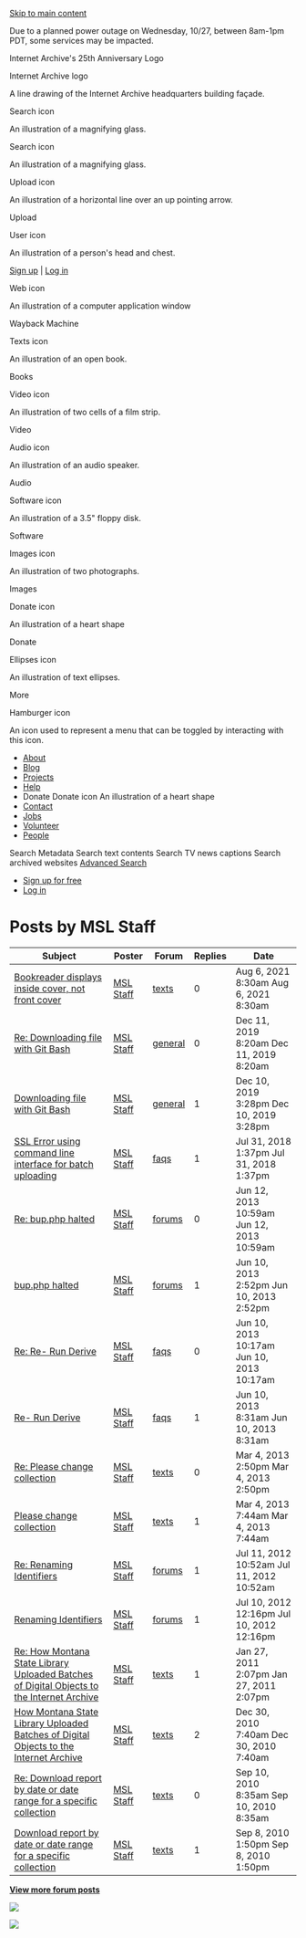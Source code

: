 <a href="#maincontent" class="hidden-for-screen-readers">Skip to main content</a>

Due to a planned power outage on Wednesday, 10/27, between 8am-1pm PDT, some services may be impacted.

Internet Archive's 25th Anniversary Logo

Internet Archive logo

A line drawing of the Internet Archive headquarters building façade.

Search icon

An illustration of a magnifying glass.

Search icon

An illustration of a magnifying glass.

Upload icon

An illustration of a horizontal line over an up pointing arrow.

<span class="style-scope primary-nav">Upload</span>

User icon

An illustration of a person's head and chest.

<span class="style-scope login-button"> <a href="https://archive.org/account/signup" class="style-scope login-button">Sign up</a> | <a href="https://archive.org/account/login" class="style-scope login-button">Log in</a> </span>

Web icon

An illustration of a computer application window

<span class="label style-scope media-button">Wayback Machine</span>

Texts icon

An illustration of an open book.

<span class="label style-scope media-button">Books</span>

Video icon

An illustration of two cells of a film strip.

<span class="label style-scope media-button">Video</span>

Audio icon

An illustration of an audio speaker.

<span class="label style-scope media-button">Audio</span>

Software icon

An illustration of a 3.5" floppy disk.

<span class="label style-scope media-button">Software</span>

Images icon

An illustration of two photographs.

<span class="label style-scope media-button">Images</span>

Donate icon

An illustration of a heart shape

<span class="label style-scope media-button">Donate</span>

Ellipses icon

An illustration of text ellipses.

<span class="label style-scope media-button">More</span>

Hamburger icon

An icon used to represent a menu that can be toggled by interacting with this icon.

-   <a href="https://archive.org/about/" class="about style-scope desktop-subnav">About</a>
-   <a href="https://blog.archive.org/" class="blog style-scope desktop-subnav">Blog</a>
-   <a href="https://archive.org/projects/" class="projects style-scope desktop-subnav">Projects</a>
-   <a href="https://archive.org/about/faqs.php" class="help style-scope desktop-subnav">Help</a>
-   Donate
    Donate icon
    An illustration of a heart shape
-   <a href="https://archive.org/about/contact.php" class="contact style-scope desktop-subnav">Contact</a>
-   <a href="https://archive.org/about/jobs.php" class="jobs style-scope desktop-subnav">Jobs</a>
-   <a href="https://archive.org/about/volunteerpositions.php" class="volunteer style-scope desktop-subnav">Volunteer</a>
-   <a href="https://archive.org/about/bios.php" class="people style-scope desktop-subnav">People</a>

Search Metadata Search text contents Search TV news captions Search archived websites <a href="https://archive.org/advancedsearch.php" class="advanced-search style-scope search-menu">Advanced Search</a>

-   <a href="https://archive.org/account/signup" class="style-scope signed-out-dropdown">Sign up for free</a>
-   <a href="https://archive.org/account/login" class="style-scope signed-out-dropdown">Log in</a>

Posts by MSL Staff
==================

<table><thead><tr class="header"><th>Subject</th><th>Poster</th><th>Forum</th><th>Replies</th><th>Date</th></tr></thead><tbody><tr class="odd"><td><a href="/post/1116679">Bookreader displays inside cover, not front cover</a></td><td><a href="/iathreads/forum-display.php?poster=MSL%20Staff">MSL Staff</a></td><td><a href="/details/texts&amp;tab=forum">texts</a></td><td>0</td><td>Aug 6, 2021 8:30am <span class="hidden-md hidden-lg smalldate">Aug 6, 2021 8:30am</span></td></tr><tr class="even"><td><a href="/post/1104725">Re: Downloading file with Git Bash</a></td><td><a href="/iathreads/forum-display.php?poster=MSL%20Staff">MSL Staff</a></td><td><a href="/iathreads/forum-display.php?forum=general">general</a></td><td>0</td><td>Dec 11, 2019 8:20am <span class="hidden-md hidden-lg smalldate">Dec 11, 2019 8:20am</span></td></tr><tr class="odd"><td><a href="/post/1104716">Downloading file with Git Bash</a></td><td><a href="/iathreads/forum-display.php?poster=MSL%20Staff">MSL Staff</a></td><td><a href="/iathreads/forum-display.php?forum=general">general</a></td><td>1</td><td>Dec 10, 2019 3:28pm <span class="hidden-md hidden-lg smalldate">Dec 10, 2019 3:28pm</span></td></tr><tr class="even"><td><a href="/post/1093468">SSL Error using command line interface for batch uploading</a></td><td><a href="/iathreads/forum-display.php?poster=MSL%20Staff">MSL Staff</a></td><td><a href="/about/faqs.php#forum">faqs</a></td><td>1</td><td>Jul 31, 2018 1:37pm <span class="hidden-md hidden-lg smalldate">Jul 31, 2018 1:37pm</span></td></tr><tr class="odd"><td><a href="/post/933449">Re: bup.php halted</a></td><td><a href="/iathreads/forum-display.php?poster=MSL%20Staff">MSL Staff</a></td><td><a href="/iathreads/forums.php#forum">forums</a></td><td>0</td><td>Jun 12, 2013 10:59am <span class="hidden-md hidden-lg smalldate">Jun 12, 2013 10:59am</span></td></tr><tr class="even"><td><a href="/post/933331">bup.php halted</a></td><td><a href="/iathreads/forum-display.php?poster=MSL%20Staff">MSL Staff</a></td><td><a href="/iathreads/forums.php#forum">forums</a></td><td>1</td><td>Jun 10, 2013 2:52pm <span class="hidden-md hidden-lg smalldate">Jun 10, 2013 2:52pm</span></td></tr><tr class="odd"><td><a href="/post/933325">Re: Re- Run Derive</a></td><td><a href="/iathreads/forum-display.php?poster=MSL%20Staff">MSL Staff</a></td><td><a href="/about/faqs.php#forum">faqs</a></td><td>0</td><td>Jun 10, 2013 10:17am <span class="hidden-md hidden-lg smalldate">Jun 10, 2013 10:17am</span></td></tr><tr class="even"><td><a href="/post/933317">Re- Run Derive</a></td><td><a href="/iathreads/forum-display.php?poster=MSL%20Staff">MSL Staff</a></td><td><a href="/about/faqs.php#forum">faqs</a></td><td>1</td><td>Jun 10, 2013 8:31am <span class="hidden-md hidden-lg smalldate">Jun 10, 2013 8:31am</span></td></tr><tr class="odd"><td><a href="/post/559785">Re: Please change collection</a></td><td><a href="/iathreads/forum-display.php?poster=MSL%20Staff">MSL Staff</a></td><td><a href="/details/texts&amp;tab=forum">texts</a></td><td>0</td><td>Mar 4, 2013 2:50pm <span class="hidden-md hidden-lg smalldate">Mar 4, 2013 2:50pm</span></td></tr><tr class="even"><td><a href="/post/559726">Please change collection</a></td><td><a href="/iathreads/forum-display.php?poster=MSL%20Staff">MSL Staff</a></td><td><a href="/details/texts&amp;tab=forum">texts</a></td><td>1</td><td>Mar 4, 2013 7:44am <span class="hidden-md hidden-lg smalldate">Mar 4, 2013 7:44am</span></td></tr><tr class="odd"><td><a href="/post/426059">Re: Renaming Identifiers</a></td><td><a href="/iathreads/forum-display.php?poster=MSL%20Staff">MSL Staff</a></td><td><a href="/iathreads/forums.php#forum">forums</a></td><td>1</td><td>Jul 11, 2012 10:52am <span class="hidden-md hidden-lg smalldate">Jul 11, 2012 10:52am</span></td></tr><tr class="even"><td><a href="/post/425950">Renaming Identifiers</a></td><td><a href="/iathreads/forum-display.php?poster=MSL%20Staff">MSL Staff</a></td><td><a href="/iathreads/forums.php#forum">forums</a></td><td>1</td><td>Jul 10, 2012 12:16pm <span class="hidden-md hidden-lg smalldate">Jul 10, 2012 12:16pm</span></td></tr><tr class="odd"><td><a href="/post/345479">Re: How Montana State Library Uploaded Batches of Digital Objects to the Internet Archive</a></td><td><a href="/iathreads/forum-display.php?poster=MSL%20Staff">MSL Staff</a></td><td><a href="/details/texts&amp;tab=forum">texts</a></td><td>1</td><td>Jan 27, 2011 2:07pm <span class="hidden-md hidden-lg smalldate">Jan 27, 2011 2:07pm</span></td></tr><tr class="even"><td><a href="/post/340223">How Montana State Library Uploaded Batches of Digital Objects to the Internet Archive</a></td><td><a href="/iathreads/forum-display.php?poster=MSL%20Staff">MSL Staff</a></td><td><a href="/details/texts&amp;tab=forum">texts</a></td><td>2</td><td>Dec 30, 2010 7:40am <span class="hidden-md hidden-lg smalldate">Dec 30, 2010 7:40am</span></td></tr><tr class="odd"><td><a href="/post/324197">Re: Download report by date or date range for a specific collection</a></td><td><a href="/iathreads/forum-display.php?poster=MSL%20Staff">MSL Staff</a></td><td><a href="/details/texts&amp;tab=forum">texts</a></td><td>0</td><td>Sep 10, 2010 8:35am <span class="hidden-md hidden-lg smalldate">Sep 10, 2010 8:35am</span></td></tr><tr class="even"><td><a href="/post/323778">Download report by date or date range for a specific collection</a></td><td><a href="/iathreads/forum-display.php?poster=MSL%20Staff">MSL Staff</a></td><td><a href="/details/texts&amp;tab=forum">texts</a></td><td>1</td><td>Sep 8, 2010 1:50pm <span class="hidden-md hidden-lg smalldate">Sep 8, 2010 1:50pm</span></td></tr></tbody></table>

  
**[View more forum posts](/iathreads/forum-display.php?poster=MSL%20Staff&limit=100)**

![](//analytics.archive.org/0.gif?kind=track_js&track_js_case=control&cache_bust=1420750343)

![](//analytics.archive.org/0.gif?kind=track_js&track_js_case=disabled&cache_bust=1716956453)
